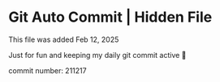 # Git Auto Commit | Hidden File

This file was added Feb 12, 2025

Just for fun and keeping my daily git commit active 🤪

commit number: 211217
